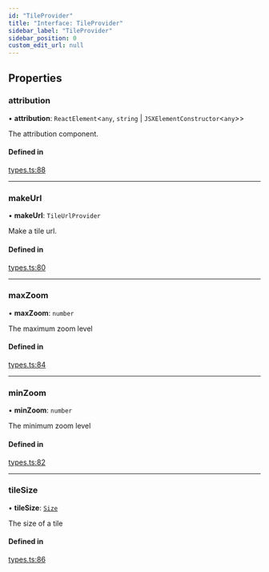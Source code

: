 ```yaml
---
id: "TileProvider"
title: "Interface: TileProvider"
sidebar_label: "TileProvider"
sidebar_position: 0
custom_edit_url: null
---
```


## Properties

### attribution

• **attribution**: `ReactElement`<`any`, `string` \| `JSXElementConstructor`<`any`\>\>

The attribution component.

#### Defined in

[types.ts:88](https://github.com/rob-blackbourn/jetblack-map/blob/32451b5/src/types.ts#L88)

___

### makeUrl

• **makeUrl**: `TileUrlProvider`

Make a tile url.

#### Defined in

[types.ts:80](https://github.com/rob-blackbourn/jetblack-map/blob/32451b5/src/types.ts#L80)

___

### maxZoom

• **maxZoom**: `number`

The maximum zoom level

#### Defined in

[types.ts:84](https://github.com/rob-blackbourn/jetblack-map/blob/32451b5/src/types.ts#L84)

___

### minZoom

• **minZoom**: `number`

The minimum zoom level

#### Defined in

[types.ts:82](https://github.com/rob-blackbourn/jetblack-map/blob/32451b5/src/types.ts#L82)

___

### tileSize

• **tileSize**: [`Size`](Size.md)

The size of a tile

#### Defined in

[types.ts:86](https://github.com/rob-blackbourn/jetblack-map/blob/32451b5/src/types.ts#L86)
